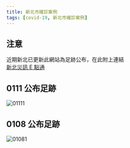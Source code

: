 ```yaml
---
title: 新北市確診案例
tags: [covid-19, 新北市確診案例]
---
```


## 注意

近期新北已更新此網站為足跡公布，在此附上連結  
[新北災訊 E 點通](https://e.tpf.gov.tw/)

## 0111 公布足跡
![01111](https://healthcareathome.ntpc.gov.tw/uploaddowndoc?file=news/202201111513100.jpg&filedisplay=%E7%96%AB%E6%83%85%E6%AF%8F%E6%97%A5%E7%99%BC%E5%B8%83%E6%95%B8%E6%93%9A+_0111%281%29.jpg&flag=pic)
## 0108 公布足跡
![01081](https://healthcareathome.ntpc.gov.tw/uploaddowndoc?file=news/202201081710101.jpg&filedisplay=%E7%96%AB%E6%83%85%E6%AF%8F%E6%97%A5%E7%99%BC%E5%B8%83%E6%95%B8%E6%93%9A+_1210_6+%E8%A4%87%E6%9C%AC.jpg&flag=pic)